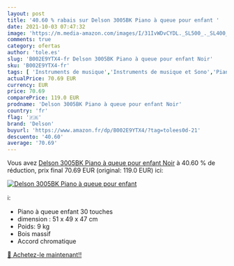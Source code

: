 ```yaml
---
layout: post
title: '40.60 % rabais sur Delson 3005BK Piano à queue pour enfant '
date: 2021-10-03 07:47:32
image: 'https://m.media-amazon.com/images/I/31IvWDvCYDL._SL500_._SL400_.jpg'
comments: true
category: ofertas
author: 'tole.es'
slug: 'B002E9YTX4-fr Delson 3005BK Piano à queue pour enfant Noir'
sku: 'B002E9YTX4-fr'
tags: [ 'Instruments de musique','Instruments de musique et Sono','Pianos et claviers','Pianos à queue','delson', ]
actualPrice: 70.69 EUR
currency: EUR
price: 70.69
comparePrice: 119.0 EUR
prodname: 'Delson 3005BK Piano à queue pour enfant Noir'
country: 'fr'
flag: '🇫🇷'
brand: 'Delson'
buyurl: 'https://www.amazon.fr/dp/B002E9YTX4/?tag=tolees0d-21'
descuento: '40.60'
average: '70.69'
---
```


Vous avez [Delson 3005BK Piano à queue pour enfant Noir](https://www.amazon.fr/dp/B002E9YTX4/?tag=tolees0d-21)  à  40.60 % de réduction, prix final  70.69 EUR (original: 119.0 EUR) ici:

[![Delson 3005BK Piano à queue pour enfant ](https://m.media-amazon.com/images/I/31IvWDvCYDL._SL500_._SL400_.jpg)](https://www.amazon.fr/dp/B002E9YTX4/?tag=tolees0d-21)

ℹ️:

- Piano à queue enfant 30 touches
- dimension : 51 x 49 x 47 cm
- Poids: 9 kg
- Bois massif
- Accord chromatique

[🛒 Achetez-le maintenant!!](https://www.amazon.fr/dp/B002E9YTX4/?tag=tolees0d-21)
